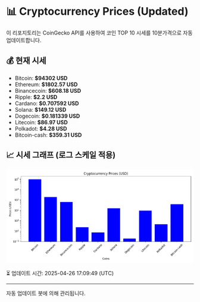 
# 📊 Cryptocurrency Prices (Updated)

이 리포지토리는 CoinGecko API를 사용하여 코인 TOP 10 시세를 10분가격으로 자동 업데이트합니다.

## 💰 현재 시세
- Bitcoin: **$94302 USD**
- Ethereum: **$1802.57 USD**
- Binancecoin: **$608.18 USD**
- Ripple: **$2.2 USD**
- Cardano: **$0.707592 USD**
- Solana: **$149.12 USD**
- Dogecoin: **$0.181339 USD**
- Litecoin: **$86.97 USD**
- Polkadot: **$4.28 USD**
- Bitcoin-cash: **$359.31 USD**

## 📈 시세 그래프 (로그 스케일 적용)
![Crypto Prices](crypto_prices.png)

⏳ 업데이트 시간: 2025-04-26 17:09:49 (UTC)

---
자동 업데이트 봇에 의해 관리됩니다.
